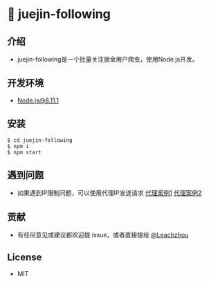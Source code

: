 # 🐢 juejin-following

## 介绍

- juejin-following是一个批量关注掘金用户爬虫，使用Node.js开发。

## 开发环境

- Node.js@8.11.1

## 安装

```
$ cd juejin-following
$ npm i
$ npm start
```

## 遇到问题

- 如果遇到IP限制问题，可以使用代理IP发送请求 [代理案例1](https://segmentfault.com/q/1010000008196143) [代理案例2](https://blog.csdn.net/luzhongk/article/details/78772286)

## 贡献

- 有任何意见或建议都欢迎提 issue，或者直接提给 [@Leachzhou](http://github.com/leachzhou)

## License

- MIT

